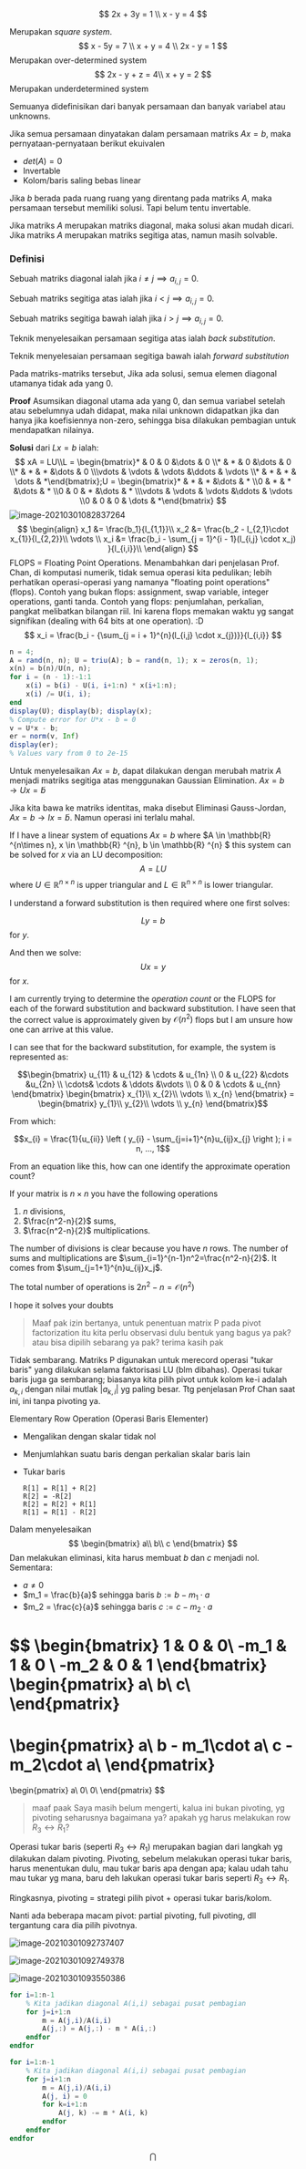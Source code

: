 $$
2x + 3y = 1 \\
x - y = 4
$$

Merupakan *square system*.
$$
x - 5y = 7 \\
x + y = 4 \\
2x - y = 1
$$
Merupakan over-determined system
$$
2x - y + z = 4\\
x + y = 2
$$
Merupakan underdetermined system

Semuanya didefinisikan dari banyak persamaan dan banyak variabel atau unknowns.

Jika semua persamaan dinyatakan dalam persamaan matriks $Ax = b$, maka pernyataan-pernyataan berikut ekuivalen

- $det(A) = 0$
- Invertable
- Kolom/baris saling bebas linear

Jika $b$ berada pada ruang ruang yang direntang pada matriks $A$, maka persamaan tersebut memiliki solusi. Tapi belum tentu invertable.

Jika matriks $A$ merupakan matriks diagonal, maka solusi akan mudah dicari. Jika matriks $A$ merupakan matriks segitiga atas, namun masih solvable.

### Definisi

Sebuah matriks diagonal ialah jika $i \ne j \implies a_{i,j} = 0$.

Sebuah matriks segitiga atas ialah jika $i < j \implies a_{i,j} = 0$.

Sebuah matriks segitiga bawah ialah jika $i > j \implies a_{i,j} = 0$.

Teknik menyelesaikan persamaan segitiga atas ialah *back substitution*.

Teknik menyelesaian persamaan segitiga bawah ialah *forward substitution*

Pada matriks-matriks tersebut, Jika ada solusi, semua elemen diagonal utamanya tidak ada yang $0$.

**Proof** Asumsikan diagonal utama ada yang $0$, dan semua variabel setelah atau sebelumnya udah didapat, maka nilai unknown didapatkan jika dan hanya jika koefisiennya non-zero, sehingga bisa dilakukan pembagian untuk mendapatkan nilainya.

**Solusi** dari $Lx = b$ ialah:
$$
xA = LU\\L = \begin{bmatrix}* & 0 & 0 &\dots & 0 \\* & * & 0 &\dots & 0 \\* & * & * &\dots & 0 \\\vdots & \vdots & \vdots &\ddots & \vdots \\* & * & * & \dots & *\end{bmatrix};U = \begin{bmatrix}* & * & * &\dots & * \\0 & * & * &\dots & * \\0 & 0 & * &\dots & * \\\vdots & \vdots & \vdots &\ddots & \vdots \\0 & 0 & 0 & \dots & *\end{bmatrix}
$$
![image-20210301082837264](Kelas3.assets/image-20210301082837264.png)
$$
\begin{align}
x_1 &= \frac{b_1}{l_{1,1}}\\
x_2 &= \frac{b_2 - l_{2,1}\cdot x_{1}}{l_{2,2}}\\
\vdots \\
x_i &= \frac{b_i - \sum_{j = 1}^{i - 1}(l_{i,j} \cdot x_j) }{l_{i,i}}\\
\end{align}
$$
FLOPS = Floating Point Operations. Menambahkan dari penjelasan Prof. Chan, di komputasi numerik, tidak semua operasi kita pedulikan; lebih perhatikan operasi-operasi yang namanya "floating point operations" (flops). Contoh yang bukan flops: assignment, swap variable, integer operations, ganti tanda. Contoh yang flops: penjumlahan, perkalian, pangkat melibatkan bilangan riil. Ini karena flops memakan waktu yg sangat signifikan (dealing with 64 bits at one operation). :D
$$
x_i = \frac{b_i - {\sum_{j = i + 1}^{n}(l_{i,j} \cdot x_{j})}}{l_{i,i}}
$$

```octave
n = 4;
A = rand(n, n); U = triu(A); b = rand(n, 1); x = zeros(n, 1);
x(n) = b(n)/U(n, n);
for i = (n - 1):-1:1
    x(i) = b(i) - U(i, i+1:n) * x(i+1:n);
    x(i) /= U(i, i);
end
display(U); display(b); display(x);
% Compute error for U*x - b = 0
v = U*x - b;
er = norm(v, Inf)
display(er);
% Values vary from 0 to 2e-15
```

Untuk menyelesaikan $Ax = b$, dapat dilakukan dengan merubah matrix $A$ menjadi matriks segitiga atas menggunakan Gaussian Elimination. $Ax = b \rightarrow Ux = \tilde{b}$

Jika kita bawa ke matriks identitas, maka disebut Eliminasi Gauss-Jordan, $Ax = b \rightarrow Ix = \tilde{b}$. Namun operasi ini terlalu mahal.

If I have a linear system of equations $Ax=b$ where $A \in \mathbb{R} ^{n\times n}, x \in \mathbb{R} ^{n}, b \in \mathbb{R} ^{n} $ this system can be solved for $x$ via an LU decomposition: $$A = LU$$ where $U \in \mathbb{R} ^{n\times n}$ is upper triangular and $L \in \mathbb{R} ^{n\times n}$ is lower triangular.

I understand a forward substitution is then required where one first solves:

$$Ly=b$$ for $y$.

And then we solve: $$Ux=y$$ for $x$.

I am currently trying to determine the _operation count_ or the FLOPS for each of the forward substitution and backward substitution. I have seen that the correct value is approximately given by $\mathcal{O}(n^{2})$ flops but I am unsure how one can arrive at this value.

I can see that for the backward substitution, for example, the system is represented as:

$$\begin{bmatrix} u_{11} & u_{12} & \cdots & u_{1n} \\ 0 & u_{22} &\cdots &u_{2n} \\ \cdots& \cdots & \ddots &\vdots \\ 0 & 0 & \cdots & u_{nn} \end{bmatrix} \begin{bmatrix} x_{1}\\ x_{2}\\ \vdots \\ x_{n} \end{bmatrix} = \begin{bmatrix} y_{1}\\ y_{2}\\ \vdots \\ y_{n} \end{bmatrix}$$



From which:

$$x_{i} = \frac{1}{u_{ii}} \left ( y_{i} - \sum_{j=i+1}^{n}u_{ij}x_{j} \right ); i = n, ..., 1$$

From an equation like this, how can one identify the approximate operation count?

If your matrix is <span class="math-container">$n\times n$</span> you have the following operations

1.  <span class="math-container">$n$</span> divisions,
2.  <span class="math-container">$\frac{n^2-n}{2}$</span> sums,
3.  <span class="math-container">$\frac{n^2-n}{2}$</span> multiplications.

The number of divisions is clear because you have <span class="math-container">$n$</span> rows. The number of sums and multiplications are <span class="math-container">$\sum_{i=1}^{n-1}n^2=\frac{n^2-n}{2}$</span>. It comes from <span class="math-container">$\sum_{j=1+1}^{n}u_{ij}x_j$</span>.

The total number of operations is <span class="math-container">$2n^2-n=\mathcal{O}(n^2)$</span>



I hope it solves your doubts

>  Maaf pak izin bertanya, untuk penentuan matrix P pada pivot factorization itu kita perlu observasi dulu bentuk yang bagus ya pak?atau bisa dipilih sebarang ya pak? terima kasih pak

Tidak sembarang. Matriks P digunakan untuk merecord operasi "tukar baris" yang dilakukan selama faktorisasi LU (blm dibahas). Operasi tukar baris juga ga sembarang; biasanya kita pilih pivot untuk kolom ke-i adalah $a_{k,i}$ dengan nilai mutlak $|a_{k,i}|$ yg paling besar.
Ttg penjelasan Prof Chan saat ini, ini tanpa pivoting ya.

Elementary Row Operation (Operasi Baris Elementer)

- Mengalikan dengan skalar tidak nol

- Menjumlahkan suatu baris dengan perkalian skalar baris lain

- Tukar baris

  ```
  R[1] = R[1] + R[2]
  R[2] = -R[2]
  R[2] = R[2] + R[1]
  R[1] = R[1] - R[2]
  ```

Dalam menyelesaikan
$$
\begin{bmatrix}
a\\
b\\
c
\end{bmatrix}
$$
Dan melakukan eliminasi, kita harus membuat $b$ dan $c$ menjadi nol. Sementara:

- $a \ne 0$
- $m_1 = \frac{b}{a}$ sehingga baris $b := b - m_1 \cdot a$ 
- $m_2 = \frac{c}{a}$ sehingga baris $c := c - m_2 \cdot a$ 

$$
\begin{bmatrix}
1 & 0 & 0\\
-m_1 & 1 & 0 \\
-m_2 & 0 & 1
\end{bmatrix}
\begin{pmatrix}
a\\
b\\
c\\
\end{pmatrix}
=
\begin{pmatrix}
a\\
b - m_1\cdot a\\
c - m_2\cdot a\\
\end{pmatrix}
=
\begin{pmatrix}
a\\
0\\
0\\
\end{pmatrix}
$$

> maaf paak Saya masih belum mengerti, kalua ini bukan pivoting, yg pivoting seharusnya bagaimana ya? apakah yg harus melakukan row $R_3 \leftrightarrow R_1$?

Operasi tukar baris (seperti $R_3 \leftrightarrow R_1$) merupakan bagian dari langkah yg dilakukan dalam pivoting. Pivoting, sebelum melakukan operasi tukar baris, harus menentukan dulu, mau tukar baris apa dengan apa; kalau udah tahu mau tukar yg mana, baru deh lakukan operasi tukar baris seperti  $R_3 \leftrightarrow R_1$.

Ringkasnya, pivoting = strategi pilih pivot + operasi tukar baris/kolom. 

Nanti ada beberapa macam pivot: partial pivoting, full pivoting, dll tergantung cara dia pilih pivotnya.

![image-20210301092737407](Kelas3.assets/image-20210301092737407.png)

![image-20210301092749378](Kelas3.assets/image-20210301092749378.png)

![image-20210301093550386](Kelas3.assets/image-20210301093550386.png)

```octave
for i=1:n-1
	% Kita jadikan diagonal A(i,i) sebagai pusat pembagian
	for j=i+1:n
		m = A(j,i)/A(i,i)
		A(j,:) = A(j,:) - m * A(i,:)
	endfor
endfor

for i=1:n-1
	% Kita jadikan diagonal A(i,i) sebagai pusat pembagian
	for j=i+1:n
		m = A(j,i)/A(i,i)
		A(j, i) = 0
		for k=i+1:n
			A(j, k) -= m * A(i, k)
		endfor
	endfor
endfor
```

$$
\bigcap
$$

